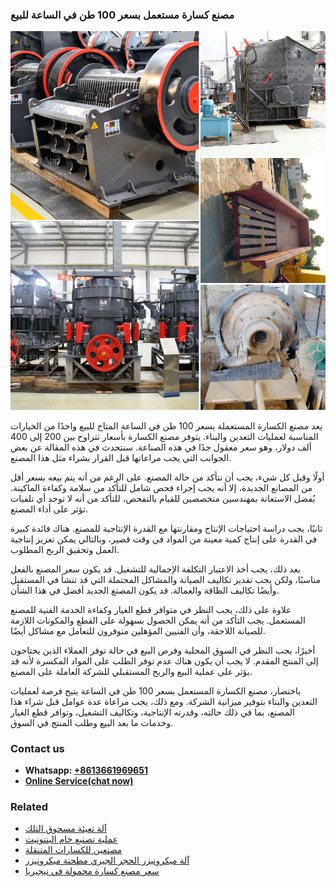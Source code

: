 <h3>مصنع كسارة مستعمل بسعر 100 طن في الساعة للبيع</h3><img src='1701853849.jpg' alt=''><p>يعد مصنع الكسارة المستعملة بسعر 100 طن في الساعة المتاح للبيع واحدًا من الخيارات المناسبة لعمليات التعدين والبناء. يتوفر مصنع الكسارة بأسعار تتراوح بين 200 إلى 400 ألف دولار، وهو سعر معقول جدًا في هذه الصناعة. سنتحدث في هذه المقالة عن بعض الجوانب التي يجب مراعاتها قبل القرار بشراء مثل هذا المصنع.</p><p>أولًا وقبل كل شيء، يجب أن نتأكد من حالة المصنع. على الرغم من أنه يتم بيعه بسعر أقل من المصانع الجديدة، إلا أنه يجب إجراء فحص شامل للتأكد من سلامة وكفاءة الماكينة. يُفضل الاستعانة بمهندسين متخصصين للقيام بالتفحص، للتأكد من أنه لا توجد أي تلفيات تؤثر على أداء المصنع.</p><p>ثانيًا، يجب دراسة احتياجات الإنتاج ومقارنتها مع القدرة الإنتاجية للمصنع. هناك فائدة كبيرة في القدرة على إنتاج كمية معينة من المواد في وقت قصير، وبالتالي يمكن تعزيز إنتاجية العمل وتحقيق الربح المطلوب.</p><p>بعد ذلك، يجب أخذ الاعتبار التكلفة الإجمالية للتشغيل. قد يكون سعر المصنع بالفعل مناسبًا، ولكن يجب تقدير تكاليف الصيانة والمشاكل المحتملة التي قد تنشأ في المستقبل وأيضًا تكاليف الطاقة والعمالة. قد يكون المصنع الجديد أفضل في هذا الشأن.</p><p>علاوة على ذلك، يجب النظر في متوافر قطع الغيار وكفاءة الخدمة الفنية للمصنع المستعمل. يجب التأكد من أنه يمكن الحصول بسهولة على القطع والمكونات اللازمة للصيانة اللاحقة، وأن الفنيين المؤهلين متوفرون للتعامل مع مشاكل أيضًا.</p><p>أخيرًا، يجب النظر في السوق المحلية وفرص البيع في حالة توفر العملاء الذين يحتاجون إلى المنتج المقدم. لا يجب أن يكون هناك عدم توفر الطلب على المواد المكسرة لأنه قد يؤثر على عملية البيع والربح المستقبلي للشركة العاملة على المصنع.</p><p>باختصار، مصنع الكسارة المستعمل بسعر 100 طن في الساعة يتيح فرصة لعمليات التعدين والبناء بتوفير ميزانية الشركة. ومع ذلك، يجب مراعاة عدة عوامل قبل شراء هذا المصنع، بما في ذلك حالته، وقدرته الإنتاجية، وتكاليف التشغيل، وتوافر قطع الغيار وخدمات ما بعد البيع وطلب المنتج في السوق.</p><h3>Contact us</h3><ul><li><strong>Whatsapp:&nbsp;<a href="https://wa.me/8613661969651">+8613661969651</a></strong></li><li><a href="https://swt.shibang-china.com/?git&amp;zhl&amp;مصنع كسارة مستعمل بسعر 100 طن في الساعة للبيع"><strong>Online Service(chat now)</strong></a></li></ul><h3>Related</h3><ul><li><a href='آلة تعبئة مسحوق التلك.md'>آلة تعبئة مسحوق التلك</a></li><li><a href='عملية تصنيع خام البنتونيت.md'>عملية تصنيع خام البنتونيت</a></li><li><a href='مصنعين للكسارات المتنقلة.md'>مصنعين للكسارات المتنقلة</a></li><li><a href='آلة ميكرونيزر الحجر الجيري مطحنة ميكرونيزر.md'>آلة ميكرونيزر الحجر الجيري مطحنة ميكرونيزر</a></li><li><a href='سعر مصنع كسارة محمولة في نيجيريا.md'>سعر مصنع كسارة محمولة في نيجيريا</a></li></ul>